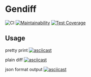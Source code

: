 # Gendiff
![CI](https://github.com/ava239/php-project-lvl2/workflows/CI/badge.svg)
[![Maintainability](https://api.codeclimate.com/v1/badges/25ef186196e3546e1b1a/maintainability)](https://codeclimate.com/github/ava239/php-project-lvl2/maintainability)
[![Test Coverage](https://api.codeclimate.com/v1/badges/25ef186196e3546e1b1a/test_coverage)](https://codeclimate.com/github/ava239/php-project-lvl2/test_coverage)

## Usage
pretty print
[![asciicast](https://asciinema.org/a/351109.svg)](https://asciinema.org/a/351109)

plain diff
[![asciicast](https://asciinema.org/a/351261.svg)](https://asciinema.org/a/351261)

json format output
[![asciicast](https://asciinema.org/a/351467.svg)](https://asciinema.org/a/351467)
